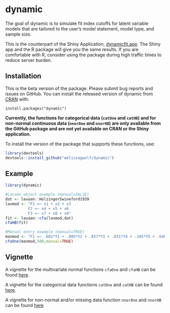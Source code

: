 
<!-- README.md is generated from README.Rmd. Please edit that file -->

# dynamic

<!-- badges: start -->
<!-- badges: end -->

The goal of dynamic is to simulate fit index cutoffs for latent variable
models that are tailored to the user’s model statement, model type, and
sample size.

This is the counterpart of the Shiny Application,
<a href="https://dynamicfit.app/connect/"
target="_parent">dynamicfit.app</a>. The Shiny app and the R package
will give you the same results. If you are comfortable with R, consider
using the package during high traffic times to reduce server burden.

## Installation

This is the beta version of the package. Please submit bug reports and
issues on GitHub. You can install the released version of dynamic from
[CRAN](https://CRAN.R-project.org) with:

`install.packages("dynamic")`

**Currently, the functions for categorical data (`catOne` and `catHB`)
and for non-normal continuous data (`nnorOne` and `nnorHB`) are only
available from the GitHub package and are not yet available on CRAN or
the Shiny application.**

To install the version of the package that supports these functions,
use:

``` r
library(devtools)
devtools::install_github("melissagwolf/dynamic")
```

## Example

``` r
library(dynamic)

#Lavaan object example (manual=FALSE)
dat <- lavaan::HolzingerSwineford1939
lavmod <- "F1 =~ x1 + x2 + x3
          F2 =~ x4 + x5 + x6
          F3 =~ x7 + x8 + x9"
fit <- lavaan::cfa(lavmod,dat)
cfaHB(fit)

#Manual entry example (manual=TRUE)
manmod <- "F1 =~ .602*Y1 + .805*Y2 + .857*Y3 + .631*Y4 + .345*Y5 + .646*Y6"
cfaOne(manmod,500,manual=TRUE)
```

## Vignette

A vignette for the multivariate normal functions `cfaOne` and `cfaHB`
can be found [here](https://rpubs.com/melissagwolf/847463).

A vignette for the categorical data functions `catOne` and `catHB` can
be found [here](https://rpubs.com/dmcneish/1025400).

A vignette for non-normal and/or missing data function `nnorOne` and
`nnorHB` can be found [here](https://rpubs.com/dmcneish/1033222)
